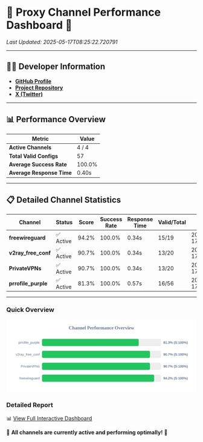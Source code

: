 # 🌟 Proxy Channel Performance Dashboard 🌟

_Last Updated: 2025-05-17T08:25:22.720791_

---

## 👩‍💻 Developer Information

- **[GitHub Profile](https://github.com/4n0nymou3)**  
- **[Project Repository](https://github.com/4n0nymou3/multi-proxy-config-fetcher)**  
- **[X (Twitter)](https://x.com/4n0nymou3)**  

---

## 📊 Performance Overview

| Metric                | Value       |
|-----------------------|-------------|
| **Active Channels**   | 4 / 4       |
| **Total Valid Configs** | 57          |
| **Average Success Rate** | 100.0%      |
| **Average Response Time** | 0.40s       |

---

## 📋 Detailed Channel Statistics

| Channel          | Status     | Score  | Success Rate | Response Time | Valid/Total | Last Success               |
|------------------|------------|--------|--------------|---------------|-------------|----------------------------|
| **freewireguard**  | ✅ Active  | 94.2%  | 100.0% | 0.34s         | 15/19       | 2025-05-17T08:25:22.719238 |
| **v2ray_free_conf**  | ✅ Active  | 90.7%  | 100.0% | 0.34s         | 13/20       | 2025-05-17T08:25:21.984031 |
| **PrivateVPNs**  | ✅ Active  | 90.7%  | 100.0% | 0.34s         | 13/20       | 2025-05-17T08:25:22.354086 |
| **prrofile_purple**  | ✅ Active  | 81.3%  | 100.0% | 0.57s         | 16/56       | 2025-05-17T08:25:21.586117 |

---

### Quick Overview
<div align="center">
  <a href="https://raw.githubusercontent.com/nullluser/NullRepo/refs/heads/main/assets/channel_stats_chart.svg">
    <img src="https://raw.githubusercontent.com/nullluser/NullRepo/refs/heads/main/assets/channel_stats_chart.svg" alt="Source Performance Statistics" width="800">
  </a>
</div>

### Detailed Report
📊 [View Full Interactive Dashboard](https://htmlpreview.github.io/?https://github.com/nullluser/NullRepo/blob/main/assets/performance_report.html)

🎉 **All channels are currently active and performing optimally!** 🎉
